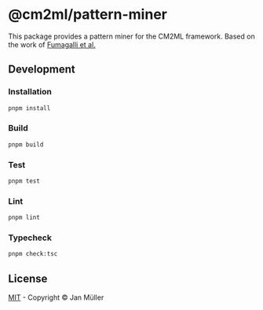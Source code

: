 # @cm2ml/pattern-miner

This package provides a pattern miner for the CM2ML framework.
Based on the work of [Fumagalli et al.](https://link.springer.com/chapter/10.1007/978-3-031-17995-2_4)

## Development

### Installation

```bash
pnpm install
```

### Build

```bash
pnpm build
```

### Test

```bash
pnpm test
```

### Lint

```bash
pnpm lint
```

### Typecheck

```bash
pnpm check:tsc
```

## License

[MIT](https://github.com/borkdominik/CM2ML/blob/main/packages/pattern-mining/pattern-miner/LICENSE) - Copyright &copy; Jan Müller
